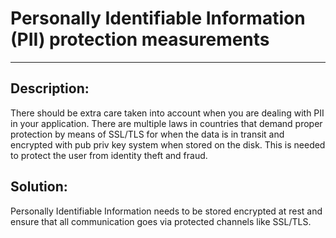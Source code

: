 # Personally Identifiable Information (PII) protection measurements
-------

## Description:

There should be extra care taken into account when you are dealing with PII in your
application. There are multiple laws in countries that demand proper protection by
means of SSL/TLS for when the data is in transit and encrypted with pub priv key system
when stored on the disk. This is needed to protect the user from identity theft and fraud.

## Solution:

Personally Identifiable Information needs to be stored encrypted at rest and ensure that all
communication goes via protected channels like SSL/TLS.
